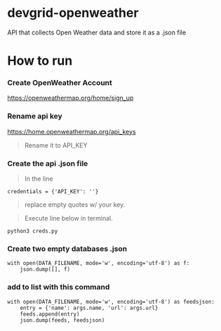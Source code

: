 # devgrid-openweather
API that collects Open Weather data and store it as a .json file

# How to run

### Create OpenWeather Account
https://openweathermap.org/home/sign_up

### Rename api key
https://home.openweathermap.org/api_keys

> Rename it to API_KEY

### Create the api .json file
> In the line
```
credentials = {'API_KEY': ''}
```
> replace empty quotes w/ your key.

> Execute line below in terminal.
```
python3 creds.py
```

### Create two empty databases .json
```
with open(DATA_FILENAME, mode='w', encoding='utf-8') as f:
    json.dump([], f)

```

### add to list with this command
```
with open(DATA_FILENAME, mode='w', encoding='utf-8') as feedsjson:
    entry = {'name': args.name, 'url': args.url}
    feeds.append(entry)
    json.dump(feeds, feedsjson)

```

